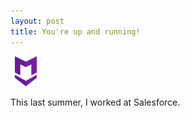 ```yaml
---
layout: post
title: You're up and running!
---
```

![alt text](https://github.com/adam-p/markdown-here/raw/master/src/common/images/icon48.png "Logo Title Text 1")

This last summer, I worked at Salesforce.
